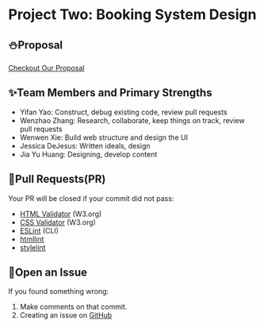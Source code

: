 # Project Two: Booking System Design

## :snowman:Proposal

[Checkout Our Proposal](docs/Proposal.md)

## :sparkles:Team Members and Primary Strengths

* Yifan Yao: Construct, debug existing code, review pull requests
* Wenzhao Zhang: Research, collaborate, keep things on track, review pull requests
* Wenwen Xie: Build web structure and design the UI
* Jessica DeJesus: Written ideals, design
* Jia Yu Huang: Designing, develop content

## :whale:Pull Requests(PR)

Your PR will be closed if your commit did not pass:

* [HTML Validator](https://validator.w3.org/) (W3.org)
* [CSS Validator](https://jigsaw.w3.org/css-validator/) (W3.org)
* [ESLint](http://eslint.org/) (CLI)
* [htmllint](https://github.com/htmllint/htmllint-cli)
* [stylelint](https://github.com/stylelint/stylelint/blob/master/docs/user-guide/cli.md)

## :octopus:Open an Issue

If you found something wrong:

1. Make comments on that commit.
2. Creating an issue on [GitHub](https://github.com/wjy-itmd-362/wjy-project2/issues/new)

